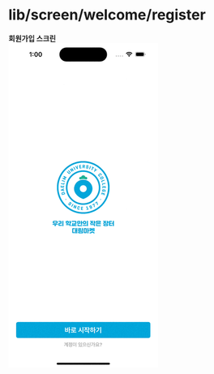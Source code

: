 # lib/screen/welcome/register

<b>회원가입 스크린</b>
<br />
<img src="https://github.com/team-ilpalsam/Flutter_DaelimMarket/blob/main/readme/welcome/register.gif">
